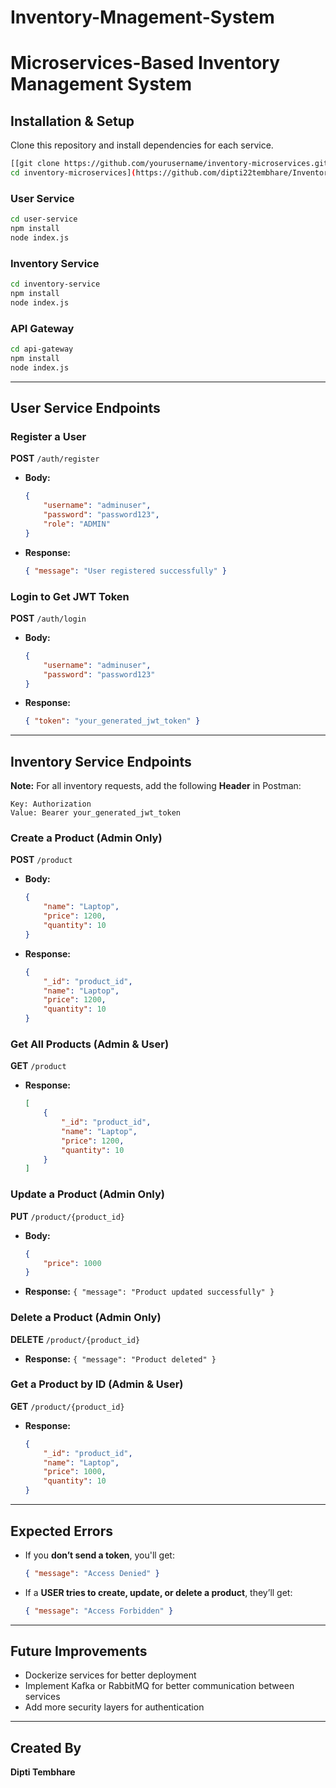 # Inventory-Mnagement-System

# Microservices-Based Inventory Management System


## Installation & Setup
Clone this repository and install dependencies for each service.

```bash
[[git clone https://github.com/yourusername/inventory-microservices.git](https://github.com/TejasAgrawal007/Inventory-management-system)
cd inventory-microservices](https://github.com/dipti22tembhare/Inventory-Mnagement-System/tree/main)
```

### User Service
```bash
cd user-service
npm install
node index.js
```

### Inventory Service
```bash
cd inventory-service
npm install
node index.js
```

### API Gateway
```bash
cd api-gateway
npm install
node index.js
```

---

## User Service Endpoints

### Register a User
**POST** `/auth/register`
- **Body:**
  ```json
  {
      "username": "adminuser",
      "password": "password123",
      "role": "ADMIN"
  }
  ```
- **Response:**
  ```json
  { "message": "User registered successfully" }
  ```

### Login to Get JWT Token
**POST** `/auth/login`
- **Body:**
  ```json
  {
      "username": "adminuser",
      "password": "password123"
  }
  ```
- **Response:**
  ```json
  { "token": "your_generated_jwt_token" }
  ```

---

## Inventory Service Endpoints

**Note:** For all inventory requests, add the following **Header** in Postman:
```
Key: Authorization
Value: Bearer your_generated_jwt_token
```

### Create a Product (Admin Only)
**POST** `/product`
- **Body:**
  ```json
  {
      "name": "Laptop",
      "price": 1200,
      "quantity": 10
  }
  ```
- **Response:**
  ```json
  {
      "_id": "product_id",
      "name": "Laptop",
      "price": 1200,
      "quantity": 10
  }
  ```

### Get All Products (Admin & User)
**GET** `/product`
- **Response:**
  ```json
  [
      {
          "_id": "product_id",
          "name": "Laptop",
          "price": 1200,
          "quantity": 10
      }
  ]
  ```

### Update a Product (Admin Only)
**PUT** `/product/{product_id}`
- **Body:**
  ```json
  {
      "price": 1000
  }
  ```
- **Response:** `{ "message": "Product updated successfully" }`

### Delete a Product (Admin Only)
**DELETE** `/product/{product_id}`
- **Response:** `{ "message": "Product deleted" }`

### Get a Product by ID (Admin & User)
**GET** `/product/{product_id}`
- **Response:**
  ```json
  {
      "_id": "product_id",
      "name": "Laptop",
      "price": 1000,
      "quantity": 10
  }
  ```

---

## Expected Errors
- If you **don’t send a token**, you'll get:
  ```json
  { "message": "Access Denied" }
  ```
- If a **USER tries to create, update, or delete a product**, they’ll get:
  ```json
  { "message": "Access Forbidden" }
  ```

---

## Future Improvements
- Dockerize services for better deployment
- Implement Kafka or RabbitMQ for better communication between services
- Add more security layers for authentication

---

## Created By
**Dipti Tembhare**

